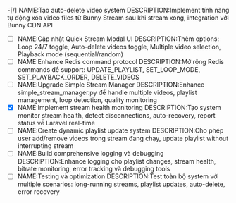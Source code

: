 
-[/] NAME:Tạo auto-delete video system DESCRIPTION:Implement tính năng tự động xóa video files từ Bunny Stream sau khi stream xong, integration với Bunny CDN API
-[ ] NAME:Cập nhật Quick Stream Modal UI DESCRIPTION:Thêm options: Loop 24/7 toggle, Auto-delete videos toggle, Multiple video selection, Playback mode (sequential/random)
-[ ] NAME:Enhance Redis command protocol DESCRIPTION:Mở rộng Redis commands để support: UPDATE_PLAYLIST, SET_LOOP_MODE, SET_PLAYBACK_ORDER, DELETE_VIDEOS
-[ ] NAME:Upgrade Simple Stream Manager DESCRIPTION:Enhance simple_stream_manager.py để handle multiple videos, playlist management, loop detection, quality monitoring
-[x] NAME:Implement stream health monitoring DESCRIPTION:Tạo system monitor stream health, detect disconnections, auto-recovery, report status về Laravel real-time
-[ ] NAME:Create dynamic playlist update system DESCRIPTION:Cho phép user add/remove videos trong stream đang chạy, update playlist without interrupting stream
-[ ] NAME:Build comprehensive logging và debugging DESCRIPTION:Enhance logging cho playlist changes, stream health, bitrate monitoring, error tracking và debugging tools
-[ ] NAME:Testing và optimization DESCRIPTION:Test toàn bộ system với multiple scenarios: long-running streams, playlist updates, auto-delete, error recovery